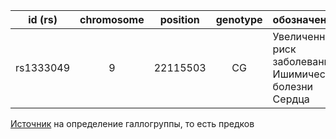 |id (rs)|chromosome|position|genotype|обозначение|
|-------|:--------:|:------:|:------:|:----------|
|rs1333049|	9	|22115503|	CG|Увеличенный риск заболеванием Ишимической болезни Сердца


[Источник](http://www.proza.ru/2011/03/27/471) на определение галлогруппы, то есть предков
